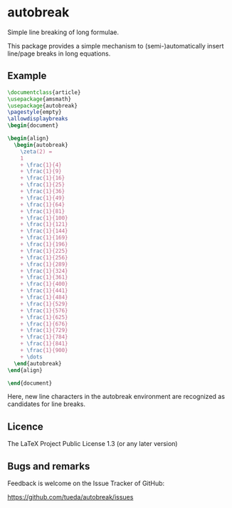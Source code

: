 autobreak
=========
Simple line breaking of long formulae.

This package provides a simple mechanism to (semi-)automatically insert
line/page breaks in long equations.


Example
-------

```latex
\documentclass{article}
\usepackage{amsmath}
\usepackage{autobreak}
\pagestyle{empty}
\allowdisplaybreaks
\begin{document}

\begin{align}
  \begin{autobreak}
    \zeta(2) =
    1
    + \frac{1}{4}
    + \frac{1}{9}
    + \frac{1}{16}
    + \frac{1}{25}
    + \frac{1}{36}
    + \frac{1}{49}
    + \frac{1}{64}
    + \frac{1}{81}
    + \frac{1}{100}
    + \frac{1}{121}
    + \frac{1}{144}
    + \frac{1}{169}
    + \frac{1}{196}
    + \frac{1}{225}
    + \frac{1}{256}
    + \frac{1}{289}
    + \frac{1}{324}
    + \frac{1}{361}
    + \frac{1}{400}
    + \frac{1}{441}
    + \frac{1}{484}
    + \frac{1}{529}
    + \frac{1}{576}
    + \frac{1}{625}
    + \frac{1}{676}
    + \frac{1}{729}
    + \frac{1}{784}
    + \frac{1}{841}
    + \frac{1}{900}
    + \dots
  \end{autobreak}
\end{align}

\end{document}
```
Here, new line characters in the autobreak environment are recognized as
candidates for line breaks.


Licence
-------
The LaTeX Project Public License 1.3 (or any later version)


Bugs and remarks
----------------
Feedback is welcome on the Issue Tracker of GitHub:

  https://github.com/tueda/autobreak/issues
